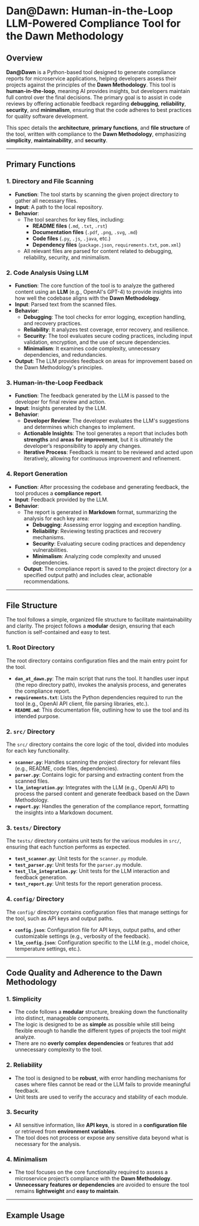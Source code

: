 # **Dan@Dawn: Human-in-the-Loop LLM-Powered Compliance Tool for the Dawn Methodology**

## **Overview**

**Dan@Dawn** is a Python-based tool designed to generate compliance reports for microservice applications, helping developers assess their projects against the principles of the **Dawn Methodology**. This tool is **human-in-the-loop**, meaning AI provides insights, but developers maintain full control over the final decisions. The primary goal is to assist in code reviews by offering actionable feedback regarding **debugging**, **reliability**, **security**, and **minimalism**, ensuring that the code adheres to best practices for quality software development.

This spec details the **architecture**, **primary functions**, and **file structure** of the tool, written with compliance to the **Dawn Methodology**, emphasizing **simplicity**, **maintainability**, and **security**.

---

## **Primary Functions**

### **1. Directory and File Scanning**

- **Function**: The tool starts by scanning the given project directory to gather all necessary files.
- **Input**: A path to the local repository.
- **Behavior**:
  - The tool searches for key files, including:
    - **README files** (`.md`, `.txt`, `.rst`)
    - **Documentation files** (`.pdf`, `.png`, `.svg`, `.md`)
    - **Code files** (`.py`, `.js`, `.java`, etc.)
    - **Dependency files** (`package.json`, `requirements.txt`, `pom.xml`)
  - All relevant files are parsed for content related to debugging, reliability, security, and minimalism.

### **2. Code Analysis Using LLM**

- **Function**: The core function of the tool is to analyze the gathered content using an **LLM** (e.g., OpenAI's GPT-4) to provide insights into how well the codebase aligns with the **Dawn Methodology**.
- **Input**: Parsed text from the scanned files.
- **Behavior**:
  - **Debugging**: The tool checks for error logging, exception handling, and recovery practices.
  - **Reliability**: It analyzes test coverage, error recovery, and resilience.
  - **Security**: The tool evaluates secure coding practices, including input validation, encryption, and the use of secure dependencies.
  - **Minimalism**: It examines code complexity, unnecessary dependencies, and redundancies.
- **Output**: The LLM provides feedback on areas for improvement based on the Dawn Methodology's principles.

### **3. Human-in-the-Loop Feedback**

- **Function**: The feedback generated by the LLM is passed to the developer for final review and action.
- **Input**: Insights generated by the LLM.
- **Behavior**:
  - **Developer Review**: The developer evaluates the LLM's suggestions and determines which changes to implement.
  - **Actionable Insights**: The tool generates a report that includes both **strengths** and **areas for improvement**, but it is ultimately the developer’s responsibility to apply any changes.
  - **Iterative Process**: Feedback is meant to be reviewed and acted upon iteratively, allowing for continuous improvement and refinement.

### **4. Report Generation**

- **Function**: After processing the codebase and generating feedback, the tool produces a **compliance report**.
- **Input**: Feedback provided by the LLM.
- **Behavior**:
  - The report is generated in **Markdown** format, summarizing the analysis for each key area:
    - **Debugging**: Assessing error logging and exception handling.
    - **Reliability**: Reviewing testing practices and recovery mechanisms.
    - **Security**: Evaluating secure coding practices and dependency vulnerabilities.
    - **Minimalism**: Analyzing code complexity and unused dependencies.
  - **Output**: The compliance report is saved to the project directory (or a specified output path) and includes clear, actionable recommendations.

---

## **File Structure**

The tool follows a simple, organized file structure to facilitate maintainability and clarity. The project follows a **modular** design, ensuring that each function is self-contained and easy to test.

### **1. Root Directory**

The root directory contains configuration files and the main entry point for the tool.

- **`dan_at_dawn.py`**: The main script that runs the tool. It handles user input (the repo directory path), invokes the analysis process, and generates the compliance report.
- **`requirements.txt`**: Lists the Python dependencies required to run the tool (e.g., OpenAI API client, file parsing libraries, etc.).
- **`README.md`**: This documentation file, outlining how to use the tool and its intended purpose.

### **2. `src/` Directory**

The `src/` directory contains the core logic of the tool, divided into modules for each key functionality.

- **`scanner.py`**: Handles scanning the project directory for relevant files (e.g., README, code files, dependencies).
- **`parser.py`**: Contains logic for parsing and extracting content from the scanned files.
- **`llm_integration.py`**: Integrates with the LLM (e.g., OpenAI API) to process the parsed content and generate feedback based on the Dawn Methodology.
- **`report.py`**: Handles the generation of the compliance report, formatting the insights into a Markdown document.

### **3. `tests/` Directory**

The `tests/` directory contains unit tests for the various modules in `src/`, ensuring that each function performs as expected.

- **`test_scanner.py`**: Unit tests for the `scanner.py` module.
- **`test_parser.py`**: Unit tests for the `parser.py` module.
- **`test_llm_integration.py`**: Unit tests for the LLM interaction and feedback generation.
- **`test_report.py`**: Unit tests for the report generation process.

### **4. `config/` Directory**

The `config/` directory contains configuration files that manage settings for the tool, such as API keys and output paths.

- **`config.json`**: Configuration file for API keys, output paths, and other customizable settings (e.g., verbosity of the feedback).
- **`llm_config.json`**: Configuration specific to the LLM (e.g., model choice, temperature settings, etc.).

---

## **Code Quality and Adherence to the Dawn Methodology**

### **1. Simplicity**

- The code follows a **modular** structure, breaking down the functionality into distinct, manageable components.
- The logic is designed to be as **simple** as possible while still being flexible enough to handle the different types of projects the tool might analyze.
- There are no **overly complex dependencies** or features that add unnecessary complexity to the tool.

### **2. Reliability**

- The tool is designed to be **robust**, with error handling mechanisms for cases where files cannot be read or the LLM fails to provide meaningful feedback.
- Unit tests are used to verify the accuracy and stability of each module.

### **3. Security**

- All sensitive information, like **API keys**, is stored in a **configuration file** or retrieved from **environment variables**.
- The tool does not process or expose any sensitive data beyond what is necessary for the analysis.

### **4. Minimalism**

- The tool focuses on the core functionality required to assess a microservice project’s compliance with the **Dawn Methodology**.
- **Unnecessary features or dependencies** are avoided to ensure the tool remains **lightweight** and **easy to maintain**.

---

## **Example Usage**
